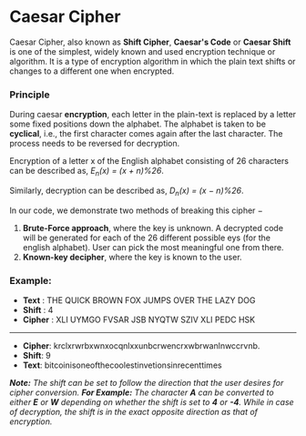# Caesar Cipher

Caesar Cipher, also known as **Shift Cipher**, **Caesar's Code** or **Caesar Shift** is one of the simplest, widely known and used encryption technique or algorithm. It is a type of encryption algorithm in which the plain text shifts or changes to a different one when encrypted. 

### Principle 

During caesar **encryption**, each letter in the plain-text is replaced by a letter some fixed positions
down the alphabet. The alphabet is taken to be **cyclical**, i.e., the first character comes again after the last
character. The process needs to be reversed for decryption. 

Encryption of a letter x of the English alphabet
consisting of 26 characters can be described as, *E<sub>n</sub>(x) = (x + n)%26*. 

Similarly, decryption can be described as,
*D<sub>n</sub>(x) = (x − n)%26*.
<!-- The number or level of shifts are fixed for all characters throughout the plain text which can be specified as per the requirement. The code above is dedicated towards the shift of 4 characters. -->

In our code, we demonstrate two methods of breaking this cipher −
1. **Brute-Force approach**, where the key is unknown. A decrypted code will be generated for each of the 26
different possible eys (for the english alphabet). User can pick the most meaningful one from there.
2. **Known-key decipher**, where the key is known to the user.
### Example:

- **Text** : THE QUICK BROWN FOX JUMPS OVER THE LAZY DOG
- **Shift** : 4
- **Cipher** : XLI UYMGO FVSAR JSB NYQTW SZIV XLI PEDC HSK

<hr />

 - **Cipher**: krclxrwrbxwnxocqnlxxunbcrwencrxwbrwanlnwccrvnb.
 - **Shift**: 9
 - **Text**: bitcoinisoneofthecoolestinvetionsinrecenttimes


***Note:*** *The shift can be set to follow the direction that the user desires for cipher conversion. **For Example:** The character **A** can be converted to either **E** or **W** depending on whether the shift is set to **4** or **-4**. While in case of decryption, the shift is in the exact opposite direction as that of encryption.*